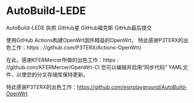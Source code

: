 # AutoBuild-LEDE
AutoBuild-LEDE
执照 GitHub星 GitHub福克斯 GitHub最后提交

使用GitHub Actions构建OpenWrt固件精益的OpenWrt，
特此感谢P3TERX的出色工作：https : //github.com/P3TERX/Actions-OpenWrt/

在此，感谢KFERMercer所做的出色工作：https : //github.com/KFERMercer/OpenWrt-CI
您可以编辑并启用“同步代码” YAML文件，以使您的分叉存储库保持更新。

特此感谢P3TERX的出色工作：https://github.com/esirplayground/AutoBuild-OpenWrt
